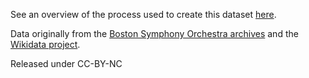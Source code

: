 
See an overview of the process used to create this dataset [here](https://goo.gl/LOkxGR).

Data originally from the [Boston Symphony Orchestra archives](http://archives.bso.org/) and the [Wikidata project](https://www.wikidata.org/wiki/Wikidata:Main_Page).

Released under CC-BY-NC
